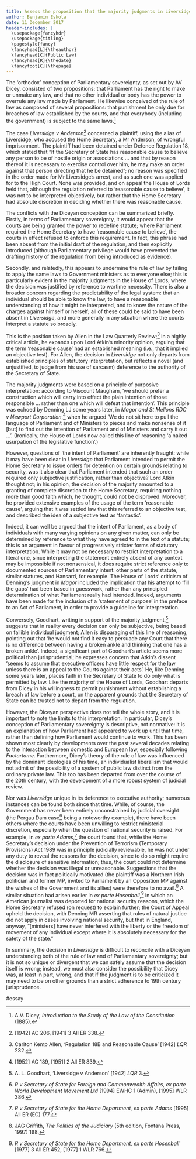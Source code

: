 ```yaml
---
title: Assess the proposition that the majority judgments in Liversidge v Anderson were wholly subversive of the principles both of the rule of law and the sovereignty of Parliament as Dicey would have understood them
author: Benjamin Eskola
date: 11 December 2017
header-includes: |
  \usepackage{fancyhdr}
  \usepackage{titling}
  \pagestyle{fancy}
  \fancyhead[L]{\theauthor}
  \fancyhead[C]{Public Law}
  \fancyhead[R]{\thedate}
  \fancyfoot[C]{\thepage}
---
```


The ‘orthodox’ conception of Parliamentary sovereignty, as set out by AV Dicey, consisted of two propositions: that Parliament has the right to make or unmake any law, and that no other individual or body has the power to overrule any law made by Parliament. He likewise conceived of the rule of law as composed of several propositions: that punishment be only due for breaches of law established by the courts, and that everybody (including the government) is subject to the same laws.[^1]

The case _Liversidge v Anderson_[^2] concerned a plaintiff, using the alias of Liversidge, who accused the Home Secretary, a Mr Anderson, of wrongful imprisonment. The plaintiff had been detained under Defence Regulation 18, which stated that “If the Secretary of State has reasonable cause to believe any person to be of hostile origin or associations … and that by reason thereof it is necessary to exercise control over him, he may make an order against that person directing that he be detained”; no reason was specified in the order made for Mr Liversidge’s arrest, and as such one was applied for to the High Court. None was provided, and on appeal the House of Lords held that, although the regulation referred to ‘reasonable cause to believe’, it was not to be interpreted objectively, but rather that the Home Secretary had absolute discretion in deciding whether there was reasonable cause.

The conflicts with the Diceyan conception can be summarized briefly. Firstly, in terms of Parliamentary sovereignty, it would appear that the courts are being granted the power to redefine statute; where Parliament required the Home Secretary to have ‘reasonable cause to believe’, the courts in effect refused to enforce this requirement. In fact, this phrase had been absent from the initial draft of the regulation, and then explicitly introduced (although Parliamentary privilege would have prevented the drafting history of the regulation from being introduced as evidence).

Secondly, and relatedly, this appears to undermine the rule of law by failing to apply the same laws to Government ministers as to everyone else; this is particularly evident in the majority judgments in the House of Lords, where the decision was justified by reference to wartime necessity. There is also a broader concern regarding the predictability of the legal system: that an individual should be able to know the law, to have a reasonable understanding of how it might be interpreted, and to know the nature of the charges against himself or herself; all of these could be said to have been absent in _Liversidge_, and more generally in any situation where the courts interpret a statute so broadly.

This is the position taken by Allen in the Law Quarterly Review;[^3] in a highly critical article, he expands upon Lord Atkin’s minority opinion, arguing that the term ‘reasonable cause’ had an established meaning (i.e., that it implied an objective test). For Allen, the decision in _Liversidge_ not only departs from established principles of statutory interpretation, but reflects a novel (and unjustified, to judge from his use of sarcasm) deference to the authority of the Secretary of State.

The majority judgments were based on a principle of purposive interpretation: according to Viscount Maugham, ‘we should prefer a construction which will carry into effect the plain intention of those responsible … rather than one which will defeat that intention’. This principle was echoed by Denning LJ some years later, in _Magor and St Mellons RDC v Newport Corporation_,[^4] when he argued ‘We do not sit here to pull the language of Parliament and of Ministers to pieces and make nonsense of it [but] to find out the intention of Parliament and of Ministers and carry it out …’. (Ironically, the House of Lords now called this line of reasoning ‘a naked usurpation of the legislative function’.)

However, questions of ‘the intent of Parliament’ are inherently fraught: while it may have been clear in _Liversidge_ that Parliament intended to permit the Home Secretary to issue orders for detention on certain grounds relating to security, was it also clear that Parliament intended that such an order required only subjective justification, rather than objective? Lord Atkin thought not; in his opinion, the decision of the majority amounted to a granting of complete discretion to the Home Secretary, requiring nothing more than good faith which, he thought, could not be disproved. Moreover, he provided extensive examples of the usage of the term ‘reasonable cause’, arguing that it was settled law that this referred to an objective test, and described the idea of a subjective test as ‘fantastic’.

Indeed, it can well be argued that the intent of Parliament, as a body of individuals with many varying opinions on any given matter, can only be determined by reference to what they have agreed to in the text of a statute; this is an argument in favour of progressively stricter forms of statutory interpretation. While it may not be necessary to restrict interpretation to a literal one, since interpreting the statement entirely absent of any context may be impossible if not nonsensical, it does require strict reference only to documented sources of Parliamentary intent: other parts of the statute, similar statutes, and Hansard, for example. The House of Lords’ criticism of Denning’s judgment in _Magor_ included the implication that his attempt to ‘fill the gaps’ had been based in guesswork, rather than any principled determination of what Parliament really had intended. Indeed, arguments have been made for the inclusion of a ‘statement of purpose’ in the preface to an Act of Parliament, in order to provide a guideline for interpretation.

Conversely, Goodhart, writing in support of the majority judgment,[^5] suggests that in reality every decision can only be subjective, being based on fallible individual judgment; Allen is disparaging of this line of reasoning, pointing out that ‘he would not find it easy to persuade any Court that there is no difference between having a broken ankle and thinking that one has a broken ankle’. Indeed, a significant part of Goodhart’s article seems more political than jurisprudential; he expresses concern that Atkin’s dissent ‘seems to assume that executive officers have little respect for the law unless there is an appeal to the Courts against their acts’. He, like Denning some years later, places faith in the Secretary of State to do only what is permitted by law. Like the majority of the House of Lords, Goodhart departs from Dicey in his willingness to permit punishment without establishing a breach of law before a court, on the apparent grounds that the Secretary of State can be trusted not to depart from the regulation.

However, the Diceyan perspective does not tell the whole story, and it is important to note the limits to this interpretation. In particular, Dicey’s conception of Parliamentary sovereignty is descriptive, not normative: it is an explanation of how Parliament had appeared to work up until that time, rather than defining how Parliament would continue to work. This has been shown most clearly by developments over the past several decades relating to the interaction between domestic and European law, especially following _Factortame_. Furthermore, Dicey’s theory of the rule of law was influenced by the dominant ideologies of his time, an individualist liberalism that would not admit of the possibility of a system of public law distinct from the ordinary private law. This too has been departed from over the course of the 20th century, with the development of a more robust system of judicial review.

Nor was _Liversidge_ unique in its deference to executive authority; numerous instances can be found both since that time. While, of course, the Government has never been entirely unconstrained by judicial oversight (the Pergau Dam case[^6] being a noteworthy example), there have been others where the courts have been unwilling to restrict ministerial discretion, especially when the question of national security is raised. For example, in _ex parte Adams_,[^7] the court found that, while the Home Secretary’s decision under the Prevention of Terrorism (Temporary Provisions) Act 1989 was in principle judicially reviewable, he was not under any duty to reveal the reasons for the decision, since to do so might require the disclosure of sensitive information; thus, the court could not determine whether the decision was illegal or unreasonable. Suggestions that the decision was in fact politically motivated (the plaintiff was a Northern Irish politician and former MP, invited to Parliament by an Opposition MP against the wishes of the Government and its allies) were therefore to no avail.[^8] A similar situation had arisen earlier in _ex parte Hosenball_,[^9] in which an American journalist was deported for national security reasons, which the Home Secretary refused (on request) to explain further; the Court of Appeal upheld the decision, with Denning MR asserting that rules of natural justice did not apply in cases involving national security, but that in England, anyway, “[ministers] have never interfered with the liberty or the freedom of movement of any individual except where it is absolutely necessary for the safety of the state.”

In summary, the decision in _Liversidge_ is difficult to reconcile with a Diceyan understanding both of the rule of law and of Parliamentary sovereignty; but it is not so unique or divergent that we can safely assume that the decision itself is wrong; instead, we must also consider the possibility that Dicey was, at least in part, wrong, and that if the judgment is to be criticized it may need to be on other grounds than a strict adherence to 19th century jurisprudence.

[^1]: A.V. Dicey, *Introduction to the Study of the Law of the Constitution* (1885).
[^2]: [1942] AC 206, [1941] 3 All ER 338.
[^3]: Carlton Kemp Allen, ‘Regulation 18B and Reasonable Cause’ [1942] _LQR_ 232.
[^4]: [1952] AC 189, [1951] 2 All ER 839.
[^5]: A. L. Goodhart, ‘Liversidge v Anderson’ [1942] _LQR_ 3.
[^6]: _R v Secretary of State for Foreign and Commonwealth Affairs, ex parte World Development Movement Ltd_ [1994] EWHC 1 (Admin), [1995] WLR 386.
[^7]: _R v Secretary of State for the Home Department, ex parte Adams_ [1995] All ER (EC) 177.
[^8]: JAG Griffith, _The Politics of the Judiciary_ (5th edition, Fontana Press, 1997) 198.
[^9]: _R v Secretary of State for the Home Department, ex parte Hosenball_ [1977] 3 All ER 452, [1977] 1 WLR 766.

#essay
